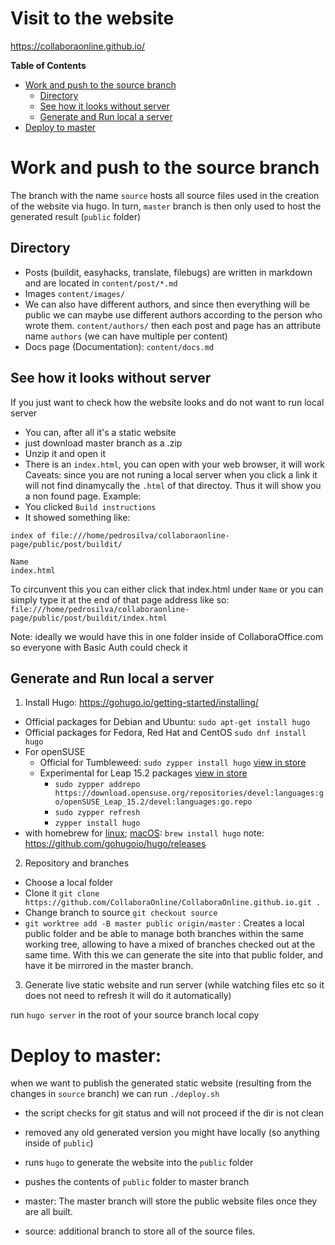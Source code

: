 # Visit to the website
https://collaboraonline.github.io/

**Table of Contents**

- [Work and push to the source branch](#work-and-push-to-the-source-branch)
  - [Directory](#directory)
  - [See how it looks without server](#see-how-it-looks-without-server)
  - [Generate and Run local a server](#generate-and-Run-local-a-server)
- [Deploy to master](#deploy-to-master)

# Work and push to the source branch

The branch with the name `source` hosts all source files used in the creation of the website via hugo. In turn, `master` branch is then only used to host the generated result (`public` folder)

## Directory
* Posts (buildit, easyhacks, translate, filebugs) are written in markdown and are located in `content/post/*.md`
* Images `content/images/`
* We can also have different authors, and since then everything will be public we can maybe use different authors according to the person who wrote them. `content/authors/` then each post and page has an attribute name `authors` (we can have multiple per content)
* Docs page (Documentation): `content/docs.md`
## See how it looks without server

If you just want to check how the website looks and do not want to run local server
* You can, after all it's a static website
* just download master branch as a .zip
* Unzip it and open it
* There is an `index.html`, you can open with your web browser, it will work
Caveats: since you are not runing a local server when you click a link it will not find dinamycally the `.html` of that directoy. Thus it will show you a non found page. Example:
* You clicked `Build instructions`
* It showed something like:

```
index of file:///home/pedrosilva/collaboraonline-page/public/post/buildit/

Name
index.html
```

To circunvent this you can either click that index.html under `Name` or you can simply type it at the end of that page address like so:
`file:///home/pedrosilva/collaboraonline-page/public/post/buildit/index.html`

Note: ideally we would have this in one folder inside of CollaboraOffice.com so everyone with Basic Auth could check it

## Generate and Run local a server
1. Install Hugo: https://gohugo.io/getting-started/installing/
* Official packages for Debian and Ubuntu: `sudo apt-get install hugo`
* Official packages for Fedora, Red Hat and CentOS `sudo dnf install hugo`
* For openSUSE
	* Official for Tumbleweed: `sudo zypper install hugo` [view in store](https://software.opensuse.org/download/package?package=hugo&project=openSUSE%3AFactory)
	* Experimental for Leap 15.2 packages [view in store](https://software.opensuse.org/download/package?package=hugo&project=devel%3Alanguages%3Ago)
		* `sudo zypper addrepo https://download.opensuse.org/repositories/devel:languages:go/openSUSE_Leap_15.2/devel:languages:go.repo`
		* `sudo zypper refresh`
		* `zypper install hugo`
* with homebrew for [linux](https://docs.brew.sh/Homebrew-on-Linux); [macOS](https://brew.sh/): `brew install hugo`
note: https://github.com/gohugoio/hugo/releases
2. Repository and branches
* Choose a local folder
* Clone it `git clone https://github.com/CollaboraOnline/CollaboraOnline.github.io.git .`
* Change branch to source `git checkout source`
* `git worktree add -B master public origin/master` : Creates a local public folder and be able to manage both branches within the same working tree, allowing to have a mixed of branches checked out at the same time. With this we can generate the site into that public folder, and have it be mirrored in the master branch.
3. Generate live static website and run server (while watching files etc so it does not need to refresh it will do it automatically)

run `hugo server` in the root of your source branch local copy

# Deploy to master:
when we want to publish the generated static website (resulting from the changes in `source` branch) we can run `./deploy.sh`
* the script checks for git status and will not proceed if the dir is not clean
* removed any old generated version you might have locally (so anything inside of `public`)
* runs `hugo` to generate the website into the `public` folder
* pushes the contents of `public` folder to master branch

* master: The master branch will store the public website files once they are all built.
* source: additional branch to store all of the source files.
